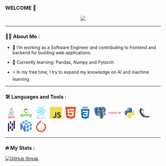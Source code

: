 ### WELCOME 👋

<div id="header" align="center">
  <img src="https://media.giphy.com/media/xULW8vRQrlIPRfiEog/giphy.gif"/>
</div>


---

### :man_technologist: About Me :

- :telescope: I’m working as a Software Engineer and contributing to frontend and backend for building web applications.

- :seedling: Currently learning: Pandas, Numpy and Pytorch

- :zap: In my free time, I try to expand my knowledge on AI and machine learning.

---

### :hammer_and_wrench: Languages and Tools :

<div>
  <img src="https://github.com/devicons/devicon/blob/master/icons/java/java-original-wordmark.svg" title="Java" alt="Java" width="40" height="40"/>&nbsp;
  <img src="https://github.com/devicons/devicon/blob/master/icons/spring/spring-original-wordmark.svg" title="Spring" alt="Spring" width="40" height="40"/>&nbsp;
  <img src="https://github.com/devicons/devicon/blob/master/icons/react/react-original-wordmark.svg" title="React" alt="React" width="40" height="40"/>&nbsp;
   <img src="https://github.com/devicons/devicon/blob/master/icons/javascript/javascript-original.svg" title="JavaScript" alt="JavaScript" width="40" height="40"/>&nbsp;
   <img src="https://github.com/devicons/devicon/blob/master/icons/html5/html5-original.svg" title="HTML5" alt="HTML" width="40" height="40"/>&nbsp;
   <img src="https://github.com/devicons/devicon/blob/master/icons/css3/css3-plain-wordmark.svg"  title="CSS3" alt="CSS" width="40" height="40"/>&nbsp;        <img src="https://github.com/devicons/devicon/blob/master/icons/postgresql/postgresql-original.svg" title="PSQL" alt="PSQL width="40" height="40"/>&nbsp;
   <img src="https://github.com/devicons/devicon/blob/master/icons/oracle/oracle-original.svg" title="Oracle" alt="Oracle width="40" height="40"/>&nbsp;
   <img src="https://github.com/devicons/devicon/blob/master/icons/python/python-original.svg" title="Python" alt="Python width="40" height="40"/>&nbsp;
   <img src="https://github.com/devicons/devicon/blob/master/icons/flask/flask-original.svg" title="Flask" alt="Flask width="40" height="40"/>&nbsp;          <img src="https://github.com/devicons/devicon/blob/master/icons/pandas/pandas-original.svg" title="Pandas" alt="Pandas width="40" height="40"/>&nbsp;
   <img src="https://github.com/devicons/devicon/blob/master/icons/numpy/numpy-original.svg" title="Numpy" alt="Numpy width="40" height="40"/>&nbsp;
   <img src="https://github.com/devicons/devicon/blob/master/icons/pytorch/pytorch-original.svg" title="Pytorch" alt="Pytorch width="40" height="40"/>&nbsp;
</div>                                                                                                                                         

---

### :fire: My Stats :
[![GitHub Streak](http://github-readme-streak-stats.herokuapp.com?user=vermout94&theme=vision-friendly-dark)](https://git.io/streak-stats)
                                                                                                                                                    
<!-- [![Top Langs](https://github-readme-stats-vermout94.vercel.app/api/top-langs?username=vermout94&layout=compact&theme=vision-friendly-dark)](https://github.com/anuraghazra/github-readme-stats)
                                                                                                                                                    
[![Top Langs](https://github-readme-stats-git-master-vermout94.vercel.app/api?username=vermout94&layout=compact&theme=vision-friendly-dark)](https://github.com/anuraghazra/github-readme-stats)
                                                                                                                                                   

---
     -->                                                                                                                                               
<!--
**vermout94/vermout94** is a ✨ _special_ ✨ repository because its `README.md` (this file) appears on your GitHub profile.

  <img src="https://media.giphy.com/media/M9gbBd9nbDrOTu1Mqx/giphy.gif" width="100"/>
Here are some ideas to get you started:

- 🔭 I’m currently working on ...
- 🌱 I’m currently learning ...
- 👯 I’m looking to collaborate on ...
- 🤔 I’m looking for help with ...
- 💬 Ask me about ...
- 📫 How to reach me: ...
- 😄 Pronouns: ...
- ⚡ Fun fact: ...
-->
